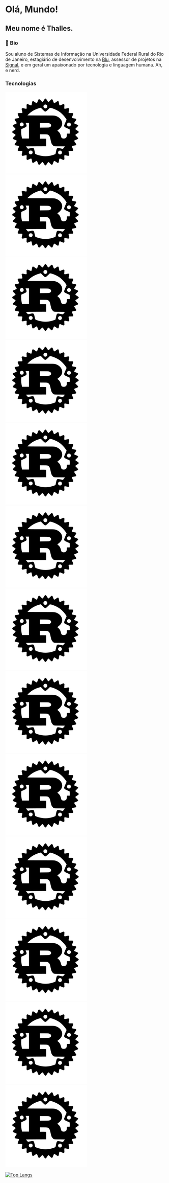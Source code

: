 # Olá, Mundo!

## Meu nome é Thalles.

### 👾 Bio

Sou aluno de Sistemas de Informação na Universidade Federal Rural do Rio de Janeiro, estagiário de desenvolvimento na [Blu](https://www.blu.com.br), assessor de projetos na [Signal](https://www.signaljunior.com.br), e em geral um apaixonado por tecnologia e linguagem humana. Ah, e nerd.

### Tecnologias

<div id="language-badges">
  <img alt="Linux" src="https://github.com/devicons/devicon/blob/master/icons/rust/rust-plain.svg">
  <img alt="Vim" src="https://github.com/devicons/devicon/blob/master/icons/rust/rust-plain.svg">
  <img alt="Python" src="https://github.com/devicons/devicon/blob/master/icons/rust/rust-plain.svg">
  <img alt="Rust" src="https://github.com/devicons/devicon/blob/master/icons/rust/rust-plain.svg">
  <img alt="Ruby" src="https://github.com/devicons/devicon/blob/master/icons/rust/rust-plain.svg">
  <img alt="Java" src="https://github.com/devicons/devicon/blob/master/icons/rust/rust-plain.svg">
  <img alt="C" src="https://github.com/devicons/devicon/blob/master/icons/rust/rust-plain.svg">
  <img alt="Javascript" src="https://github.com/devicons/devicon/blob/master/icons/rust/rust-plain.svg">
  <img alt="HTML5" src="https://github.com/devicons/devicon/blob/master/icons/rust/rust-plain.svg">
  <img alt="CSS3" src="https://github.com/devicons/devicon/blob/master/icons/rust/rust-plain.svg">
  <img alt="Rails" src="https://github.com/devicons/devicon/blob/master/icons/rust/rust-plain.svg">
  <img alt="React" src="https://github.com/devicons/devicon/blob/master/icons/rust/rust-plain.svg">
  <img alt="Processing" src="https://github.com/devicons/devicon/blob/master/icons/rust/rust-plain.svg">
</div>

[![Top Langs](https://github-readme-stats.vercel.app/api/top-langs/?username=taernsietr)](https://github.com/taernsietr/github-readme-stats)
